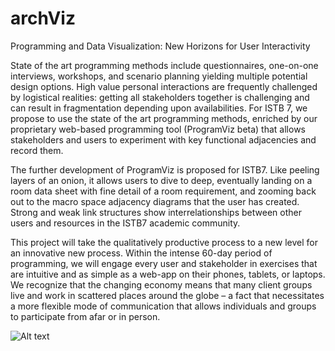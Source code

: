 # archViz

Programming and Data Visualization: New Horizons for User Interactivity

State of the art programming methods include questionnaires, one-on-one interviews, workshops, and scenario planning yielding multiple potential design options. High value personal interactions are frequently challenged by logistical realities: getting all stakeholders together is challenging and can result in fragmentation depending upon availabilities. For ISTB 7, we propose to use the state of the art programming methods, enriched by our proprietary web-based programming tool (ProgramViz beta) that allows stakeholders and users to experiment with key functional adjacencies and record them.

The further development of ProgramViz is proposed for ISTB7. Like peeling layers of an onion, it allows users to dive to deep, eventually landing on a room data sheet with fine detail of a room requirement, and zooming back out to the macro space adjacency diagrams that the user has created. Strong and weak link structures show interrelationships between other users and resources in the ISTB7 academic community.

This project will take the qualitatively productive process to a new level for an innovative new process. Within the intense 60-day period of programming, we will engage every user and stakeholder in exercises that are intuitive and as simple as a web-app on their phones, tablets, or laptops. We recognize that the changing economy means that many client groups live and work in scattered places around the globe – a fact that necessitates a more flexible mode of communication that allows individuals and groups to participate from afar or in person.

![Alt text](/tree/master/static/images/brentwood-master-plan.jpg?raw=true "Title")
